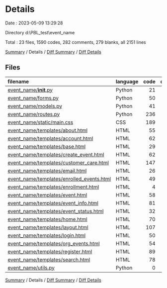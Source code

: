 # Details

Date : 2023-05-09 13:29:28

Directory d:\\PBL_test\\event_name

Total : 23 files,  1590 codes, 282 comments, 279 blanks, all 2151 lines

[Summary](results.md) / Details / [Diff Summary](diff.md) / [Diff Details](diff-details.md)

## Files
| filename | language | code | comment | blank | total |
| :--- | :--- | ---: | ---: | ---: | ---: |
| [event_name/__init__.py](/event_name/__init__.py) | Python | 21 | 0 | 9 | 30 |
| [event_name/forms.py](/event_name/forms.py) | Python | 50 | 79 | 18 | 147 |
| [event_name/models.py](/event_name/models.py) | Python | 41 | 47 | 26 | 114 |
| [event_name/routes.py](/event_name/routes.py) | Python | 236 | 53 | 83 | 372 |
| [event_name/static/main.css](/event_name/static/main.css) | CSS | 189 | 20 | 47 | 256 |
| [event_name/templates/about.html](/event_name/templates/about.html) | HTML | 55 | 1 | 8 | 64 |
| [event_name/templates/account.html](/event_name/templates/account.html) | HTML | 62 | 0 | 6 | 68 |
| [event_name/templates/base.html](/event_name/templates/base.html) | HTML | 29 | 35 | 3 | 67 |
| [event_name/templates/create_event.html](/event_name/templates/create_event.html) | HTML | 62 | 0 | 0 | 62 |
| [event_name/templates/customer_care.html](/event_name/templates/customer_care.html) | HTML | 147 | 0 | 7 | 154 |
| [event_name/templates/email.html](/event_name/templates/email.html) | HTML | 26 | 0 | 2 | 28 |
| [event_name/templates/enrolled_events.html](/event_name/templates/enrolled_events.html) | HTML | 49 | 0 | 6 | 55 |
| [event_name/templates/enrollment.html](/event_name/templates/enrollment.html) | HTML | 4 | 0 | 1 | 5 |
| [event_name/templates/event.html](/event_name/templates/event.html) | HTML | 58 | 0 | 5 | 63 |
| [event_name/templates/event_info.html](/event_name/templates/event_info.html) | HTML | 81 | 0 | 6 | 87 |
| [event_name/templates/event_status.html](/event_name/templates/event_status.html) | HTML | 32 | 0 | 8 | 40 |
| [event_name/templates/home.html](/event_name/templates/home.html) | HTML | 70 | 0 | 8 | 78 |
| [event_name/templates/layout.html](/event_name/templates/layout.html) | HTML | 107 | 32 | 9 | 148 |
| [event_name/templates/login.html](/event_name/templates/login.html) | HTML | 50 | 0 | 5 | 55 |
| [event_name/templates/org_events.html](/event_name/templates/org_events.html) | HTML | 54 | 0 | 7 | 61 |
| [event_name/templates/register.html](/event_name/templates/register.html) | HTML | 89 | 0 | 6 | 95 |
| [event_name/templates/search.html](/event_name/templates/search.html) | HTML | 78 | 0 | 7 | 85 |
| [event_name/utils.py](/event_name/utils.py) | Python | 0 | 15 | 2 | 17 |

[Summary](results.md) / Details / [Diff Summary](diff.md) / [Diff Details](diff-details.md)